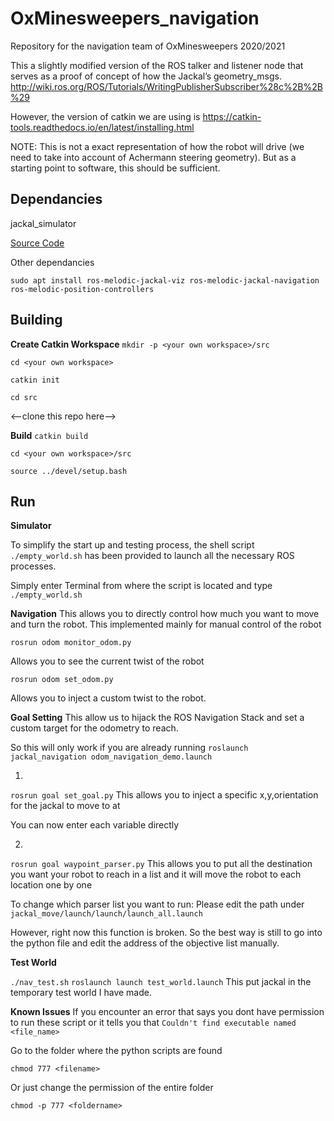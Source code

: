 # OxMinesweepers_navigation
Repository for the navigation team of OxMinesweepers 2020/2021


This a slightly modified version of the ROS talker and listener node that serves as a proof of concept of how the Jackal’s geometry_msgs.
http://wiki.ros.org/ROS/Tutorials/WritingPublisherSubscriber%28c%2B%2B%29

However, the version of catkin we are using is 
https://catkin-tools.readthedocs.io/en/latest/installing.html

NOTE: This is not a exact representation of how the robot will drive (we need to take into account of  Achermann steering geometry). But as a starting point to software, this should be sufficient.


## Dependancies
jackal_simulator

[Source Code](https://github.com/jackal/jackal_simulator)

Other dependancies

`sudo apt install ros-melodic-jackal-viz ros-melodic-jackal-navigation ros-melodic-position-controllers`

## Building

**Create Catkin Workspace**
`mkdir -p <your own workspace>/src`

`cd <your own workspace>`

`catkin init`

`cd src`

<--clone this repo here-->

**Build**
`catkin build`

`cd <your own workspace>/src`

`source ../devel/setup.bash`

## Run
**Simulator**

To simplify the start up and testing process, the shell script `./empty_world.sh` has been provided to launch all the necessary ROS processes.

Simply enter Terminal from where the script is located and type
`./empty_world.sh`

**Navigation**
This allows you to directly control how much you want to move and turn the robot. This implemented mainly for manual control of the robot

`rosrun odom monitor_odom.py`

Allows you to see the current twist of the robot


`rosrun odom set_odom.py`

Allows you to inject a custom twist to the robot.

**Goal Setting**
This allow us to hijack the ROS Navigation Stack and set a custom target for the odometry to reach.

So this will only work if you are already running `roslaunch jackal_navigation odom_navigation_demo.launch`

1)
`rosrun goal set_goal.py`
This allows you to inject a specific x,y,orientation for the jackal to move to at

You can now enter each variable directly

2)
`rosrun goal waypoint_parser.py`
This allows you to put all the destination you want your robot to reach in a list and it will move the robot to each location one by one

To change which parser list you want to run: Please edit the path under `jackal_move/launch/launch/launch_all.launch`

However, right now this function is broken. So the best way is still to go into the python file and edit the address of the objective list manually.

**Test World**

`./nav_test.sh`
`roslaunch launch test_world.launch`
This put jackal in the temporary test world I have made.


**Known Issues**
If you encounter an error that says you dont have permission to run these script or it tells you that `Couldn't find executable named <file_name>`

Go to the folder where the python scripts are found

`chmod 777 <filename>`

Or just change the permission of the entire folder

`chmod -p 777 <foldername>`

